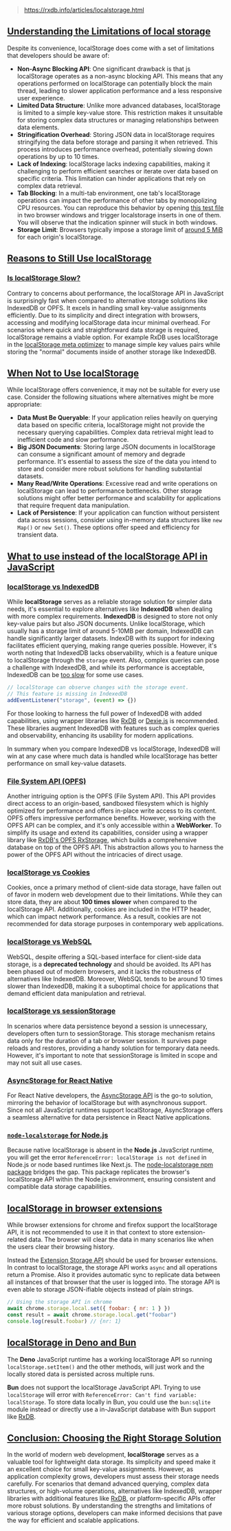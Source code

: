 
> https://rxdb.info/articles/localstorage.html

## ​[Understanding the Limitations of local storage](https://rxdb.info/articles/localstorage.html#understanding-the-limitations-of-local-storage)

Despite its convenience, localStorage does come with a set of limitations that developers should be aware of:

- **Non-Async Blocking API**: One significant drawback is that js localStorage operates as a non-async blocking API. This means that any operations performed on localStorage can potentially block the main thread, leading to slower application performance and a less responsive user experience.
- **Limited Data Structure**: Unlike more advanced databases, localStorage is limited to a simple key-value store. This restriction makes it unsuitable for storing complex data structures or managing relationships between data elements.
- **Stringification Overhead**: Storing JSON data in localStorage requires stringifying the data before storage and parsing it when retrieved. This process introduces performance overhead, potentially slowing down operations by up to 10 times.
- **Lack of Indexing**: localStorage lacks indexing capabilities, making it challenging to perform efficient searches or iterate over data based on specific criteria. This limitation can hinder applications that rely on complex data retrieval.
- **Tab Blocking**: In a multi-tab environment, one tab's localStorage operations can impact the performance of other tabs by monopolizing CPU resources. You can reproduce this behavior by opening [this test file](https://pubkey.github.io/client-side-databases/database-comparison/index.html) in two browser windows and trigger localstorage inserts in one of them. You will observe that the indication spinner will stuck in both windows.
- **Storage Limit**: Browsers typically impose a storage limit of [around 5 MiB](https://developer.mozilla.org/en-US/docs/Web/API/Storage_API/Storage_quotas_and_eviction_criteria#web_storage) for each origin's localStorage.

## [Reasons to Still Use localStorage​](https://rxdb.info/articles/localstorage.html#reasons-to-still-use-localstorage)

### [Is localStorage Slow?​](https://rxdb.info/articles/localstorage.html#is-localstorage-slow)

Contrary to concerns about performance, the localStorage API in JavaScript is surprisingly fast when compared to alternative storage solutions like IndexedDB or OPFS. It excels in handling small key-value assignments efficiently. Due to its simplicity and direct integration with browsers, accessing and modifying localStorage data incur minimal overhead. For scenarios where quick and straightforward data storage is required, localStorage remains a viable option. For example RxDB uses localStorage in the [localStorage meta optimizer](https://rxdb.info/rx-storage-localstorage-meta-optimizer.html) to manage simple key values pairs while storing the "normal" documents inside of another storage like IndexedDB.

## [When Not to Use localStorage​](https://rxdb.info/articles/localstorage.html#when-not-to-use-localstorage)

While localStorage offers convenience, it may not be suitable for every use case. Consider the following situations where alternatives might be more appropriate:

- **Data Must Be Queryable**: If your application relies heavily on querying data based on specific criteria, localStorage might not provide the necessary querying capabilities. Complex data retrieval might lead to inefficient code and slow performance.
- **Big JSON Documents**: Storing large JSON documents in localStorage can consume a significant amount of memory and degrade performance. It's essential to assess the size of the data you intend to store and consider more robust solutions for handling substantial datasets.
- **Many Read/Write Operations**: Excessive read and write operations on localStorage can lead to performance bottlenecks. Other storage solutions might offer better performance and scalability for applications that require frequent data manipulation.
- **Lack of Persistence**: If your application can function without persistent data across sessions, consider using in-memory data structures like `new Map()` or `new Set()`. These options offer speed and efficiency for transient data.

## [What to use instead of the localStorage API in JavaScript](https://rxdb.info/articles/localstorage.html#what-to-use-instead-of-the-localstorage-api-in-javascript)

### [localStorage vs IndexedDB​](https://rxdb.info/articles/localstorage.html#localstorage-vs-indexeddb)

While **localStorage** serves as a reliable storage solution for simpler data needs, it's essential to explore alternatives like **IndexedDB** when dealing with more complex requirements. **IndexedDB** is designed to store not only key-value pairs but also JSON documents. Unlike localStorage, which usually has a storage limit of around 5-10MB per domain, IndexedDB can handle significantly larger datasets. IndexDB with its support for indexing facilitates efficient querying, making range queries possible. However, it's worth noting that IndexedDB lacks observability, which is a feature unique to localStorage through the `storage` event. Also, complex queries can pose a challenge with IndexedDB, and while its performance is acceptable, IndexedDB can be [too slow](https://rxdb.info/slow-indexeddb.html) for some use cases.

```js
// localStorage can observe changes with the storage event.
// This feature is missing in IndexedDB
addEventListener("storage", (event) => {})
```

For those looking to harness the full power of IndexedDB with added capabilities, using wrapper libraries like [RxDB](https://rxdb.info/) or [Dexie.js](https://rxdb.info/rx-storage-dexie.html) is recommended. These libraries augment IndexedDB with features such as complex queries and observability, enhancing its usability for modern applications.

In summary when you compare IndexedDB vs localStorage, IndexedDB will win at any case where much data is handled while localStorage has better performance on small key-value datasets.

### [File System API (OPFS)​](https://rxdb.info/articles/localstorage.html#file-system-api-opfs)

Another intriguing option is the OPFS (File System API). This API provides direct access to an origin-based, sandboxed filesystem which is highly optimized for performance and offers in-place write access to its content. OPFS offers impressive performance benefits. However, working with the OPFS API can be complex, and it's only accessible within a **WebWorker**. To simplify its usage and extend its capabilities, consider using a wrapper library like [RxDB's OPFS RxStorage](https://rxdb.info/rx-storage-opfs.html), which builds a comprehensive database on top of the OPFS API. This abstraction allows you to harness the power of the OPFS API without the intricacies of direct usage.

### [localStorage vs Cookies](https://rxdb.info/articles/localstorage.html#localstorage-vs-cookies)

Cookies, once a primary method of client-side data storage, have fallen out of favor in modern web development due to their limitations. While they can store data, they are about **100 times slower** when compared to the localStorage API. Additionally, cookies are included in the HTTP header, which can impact network performance. As a result, cookies are not recommended for data storage purposes in contemporary web applications.

### [localStorage vs WebSQL​](https://rxdb.info/articles/localstorage.html#localstorage-vs-websql)

WebSQL, despite offering a SQL-based interface for client-side data storage, is a **deprecated technology** and should be avoided. Its API has been phased out of modern browsers, and it lacks the robustness of alternatives like IndexedDB. Moreover, WebSQL tends to be around 10 times slower than IndexedDB, making it a suboptimal choice for applications that demand efficient data manipulation and retrieval.

### [localStorage vs sessionStorage](https://rxdb.info/articles/localstorage.html#localstorage-vs-sessionstorage)

In scenarios where data persistence beyond a session is unnecessary, developers often turn to sessionStorage. This storage mechanism retains data only for the duration of a tab or browser session. It survives page reloads and restores, providing a handy solution for temporary data needs. However, it's important to note that sessionStorage is limited in scope and may not suit all use cases.

### [AsyncStorage for React Native​](https://rxdb.info/articles/localstorage.html#asyncstorage-for-react-native)

For React Native developers, the [AsyncStorage API](https://reactnative.dev/docs/asyncstorage) is the go-to solution, mirroring the behavior of localStorage but with asynchronous support. Since not all JavaScript runtimes support localStorage, AsyncStorage offers a seamless alternative for data persistence in React Native applications.

### [`node-localstorage` for Node.js​](https://rxdb.info/articles/localstorage.html#node-localstorage-for-nodejs)

Because native localStorage is absent in the **Node.js** JavaScript runtime, you will get the error `ReferenceError: localStorage is not defined` in Node.js or node based runtimes like Next.js. The [node-localstorage npm package](https://github.com/lmaccherone/node-localstorage) bridges the gap. This package replicates the browser's localStorage API within the Node.js environment, ensuring consistent and compatible data storage capabilities.

## [localStorage in browser extensions​](https://rxdb.info/articles/localstorage.html#localstorage-in-browser-extensions)

While browser extensions for chrome and firefox support the localStorage API, it is not recommended to use it in that context to store extension-related data. The browser will clear the data in many scenarios like when the users clear their browsing history.

Instead the [Extension Storage API](https://developer.mozilla.org/en-US/docs/Mozilla/Add-ons/WebExtensions/API/storage#properties) should be used for browser extensions. In contrast to localStorage, the storage API works `async` and all operations return a Promise. Also it provides automatic sync to replicate data between all instances of that browser that the user is logged into. The storage API is even able to storage JSON-ifiable objects instead of plain strings.

```js
// Using the storage API in chrome
await chrome.storage.local.set({ foobar: { nr: 1 } })
const result = await chrome.storage.local.get("foobar")
console.log(result.foobar) // {nr: 1}
```

## [localStorage in Deno and Bun](https://rxdb.info/articles/localstorage.html#localstorage-in-deno-and-bun)

The **Deno** JavaScript runtime has a working localStorage API so running `localStorage.setItem()` and the other methods, will just work and the locally stored data is persisted across multiple runs.

**Bun** does not support the localStorage JavaScript API. Trying to use `localStorage` will error with `ReferenceError: Can't find variable: localStorage`. To store data locally in Bun, you could use the `bun:sqlite` module instead or directly use a in-JavaScript database with Bun support like [RxDB](https://rxdb.info/).

## [Conclusion: Choosing the Right Storage Solution​](https://rxdb.info/articles/localstorage.html#conclusion-choosing-the-right-storage-solution)

In the world of modern web development, **localStorage** serves as a valuable tool for lightweight data storage. Its simplicity and speed make it an excellent choice for small key-value assignments. However, as application complexity grows, developers must assess their storage needs carefully. For scenarios that demand advanced querying, complex data structures, or high-volume operations, alternatives like IndexedDB, wrapper libraries with additional features like [RxDB](https://rxdb.info/), or platform-specific APIs offer more robust solutions. By understanding the strengths and limitations of various storage options, developers can make informed decisions that pave the way for efficient and scalable applications.
